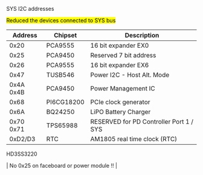 SYS I2C addresses

<mark>Reduced the devices connected to SYS bus</mark>

| Address    | Chipset  | Description               |
|------------|----------|---------------------------|
| 0x20       | PCA9555  | 16 bit expander EX0       |
| 0x25       | PCA9450  | Reserved 7 bit address    |
| 0x26       | PCA9555  | 16 bit expander EX6       |
| 0x47       | TUSB546  | Power I2C - Host Alt. Mode|
| 0x4A 0x4B  | PCA9450  | Power Management IC       |
| 0x68       | PI6CG18200 | PCIe clock generator    |
| 0x6A       | BQ24250  | LiPO Battery Charger      |
| 0x70 0x71  | TPS65988 |  RESERVED for PD Controller Port 1 / SYS |
| 0xD2/D3    | RTC      | AM1805 real time clock (RTC) |

HD3SS3220

| No 0x25 on faceboard or power module !! |